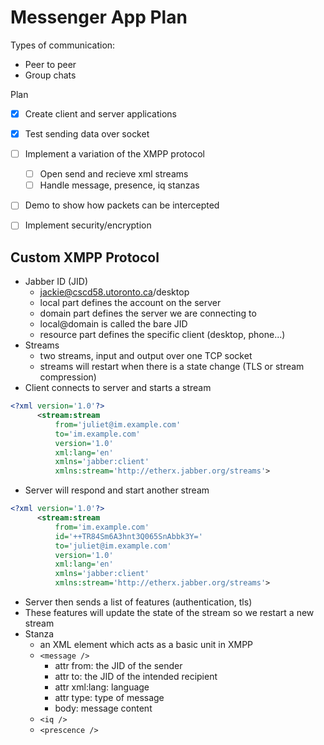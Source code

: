 # Messenger App Plan

Types of communication:
- Peer to peer
- Group chats

Plan
- [x] Create client and server applications
- [x] Test sending data over socket
- [ ] Implement a variation of the XMPP protocol
  - [ ] Open send and recieve xml streams
  - [ ] Handle message, presence, iq stanzas
- [ ] Demo to show how packets can be intercepted
- [ ] Implement security/encryption


## Custom XMPP Protocol
- Jabber ID (JID)
  - jackie@cscd58.utoronto.ca/desktop
  - local part defines the account on the server
  - domain part defines the server we are connecting to
  - local@domain is called the bare JID
  - resource part defines the specific client (desktop, phone...)
- Streams
  - two streams, input and output over one TCP socket
  - streams will restart when there is a state change (TLS or stream compression)
- Client connects to server and starts a stream
```xml
<?xml version='1.0'?>
      <stream:stream
          from='juliet@im.example.com'
          to='im.example.com'
          version='1.0'
          xml:lang='en'
          xmlns='jabber:client'
          xmlns:stream='http://etherx.jabber.org/streams'>
```
- Server will respond and start another stream
```xml
<?xml version='1.0'?>
      <stream:stream
          from='im.example.com'
          id='++TR84Sm6A3hnt3Q065SnAbbk3Y='
          to='juliet@im.example.com'
          version='1.0'
          xml:lang='en'
          xmlns='jabber:client'
          xmlns:stream='http://etherx.jabber.org/streams'>
```
- Server then sends a list of features (authentication, tls)
- These features will update the state of the stream so we restart a new stream
- Stanza
  - an XML element which acts as a basic unit in XMPP
  - `<message />`
    - attr from: the JID of the sender
    - attr to: the JID of the intended recipient
    - attr xml:lang: language
    - attr type: type of message
    - body: message content
  - `<iq />`
  - `<prescence />`